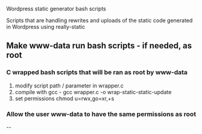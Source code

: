 Wordpress static generator bash scripts

Scripts that are handling rewrites and uploads of the static code generated in Wordpress using really-static


## Make www-data run bash scripts - if needed, as root

### C wrapped bash scripts that will be ran as root by www-data

1. modify script path / parameter in wrapper.c
2. compile with gcc - gcc wrapper.c -o wrap-static-static-update
3. set permissions chmod u=rwx,go=xr,+s

### Allow the user www-data to have the same permissions as root

--